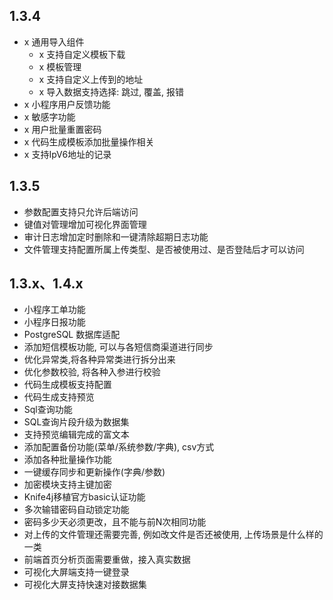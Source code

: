 ## 1.3.4
- x 通用导入组件
  - x 支持自定义模板下载
  - x 模板管理
  - x 支持自定义上传到的地址
  - x 导入数据支持选择: 跳过, 覆盖, 报错
- x 小程序用户反馈功能
- x 敏感字功能
- x 用户批量重置密码
- x 代码生成模板添加批量操作相关
- x 支持IpV6地址的记录
## 1.3.5
- 参数配置支持只允许后端访问
- 键值对管理增加可视化界面管理
- 审计日志增加定时删除和一键清除超期日志功能
- 文件管理支持配置所属上传类型、是否被使用过、是否登陆后才可以访问
## 1.3.x、1.4.x 
- 小程序工单功能
- 小程序日报功能
- PostgreSQL 数据库适配
- 添加短信模板功能, 可以与各短信商渠道进行同步
- 优化异常类,将各种异常类进行拆分出来
- 优化参数校验, 将各种入参进行校验
- 代码生成模板支持配置
- 代码生成支持预览
- Sql查询功能
- SQL查询片段升级为数据集
- 支持预览编辑完成的富文本
- 添加配置备份功能(菜单/系统参数/字典), csv方式
- 添加各种批量操作功能
- 一键缓存同步和更新操作(字典/参数)
- 加密模块支持主键加密
- Knife4j移植官方basic认证功能
- 多次输错密码自动锁定功能
- 密码多少天必须更改，且不能与前N次相同功能
- 对上传的文件管理还需要完善, 例如改文件是否还被使用, 上传场景是什么样的一类
- 前端首页分析页面需要重做，接入真实数据
- 可视化大屏端支持一键登录
- 可视化大屏支持快速对接数据集
